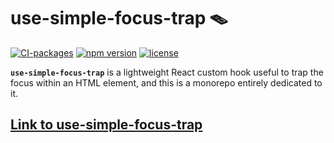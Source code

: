 # use-simple-focus-trap :mouse_trap:

[![CI-packages](https://github.com/DaviDevMod/use-simple-focus-trap/actions/workflows/CI-packages.yml/badge.svg)](https://github.com/DaviDevMod/use-simple-focus-trap/actions/workflows/CI-packages.yml) [![npm version](https://badgen.net/npm/v/use-simple-focus-trap)](https://www.npmjs.com/package/use-simple-focus-trap) [![license](https://badgen.now.sh/badge/license/MIT)](./LICENSE)

**`use-simple-focus-trap`** is a lightweight React custom hook useful to trap the focus within an HTML element, and this is a monorepo entirely dedicated to it.

## [Link to use-simple-focus-trap](https://github.com/DaviDevMod/use-simple-focus-trap/tree/main/packages/use-simple-focus-trap)
